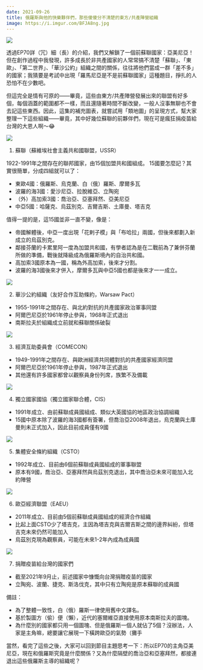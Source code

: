 ```yaml
---
date: 2021-09-26
title: 俄羅斯與他的快樂夥伴們，那些傻傻分不清楚的東方/共產陣營組織
image: https://i.imgur.com/BFJA8ng.jpg
---
```


![](https://i.imgur.com/BFJA8ng.jpg)

透過EP70詳（冗）細（長）的介紹，我們又解鎖了一個前蘇聯國家：亞美尼亞！但在創作過程中我發現，許多成長於非共產國家的人常常搞不清楚「蘇聯」、「東歐」、「第二世界」、「華沙公約」組織之間的關係，往往將他們當成一群「差不多」的國家；我猜要是考試中出現「羅馬尼亞是不是前蘇聯國家」這種題目，掙扎的人恐怕不在少數吧。

但這完全是情有可原的——畢竟，這些由東方/共產陣營發展出來的聯盟有好多個，每個涵蓋的範圍都不一樣，而且還隨著時間不斷改變，一般人沒事無聊也不會去記這些東西。因此，這集的補充圖表，就嘗試用「類地圖」的呈現方式，幫大家整理一下這些組織——畢竟，其中好幾位蘇聯的前夥伴們，現在可是瘋狂捐疫苗給台灣的大恩人啊～😂

![](https://i.imgur.com/2SfCiyS.jpg)

1. 蘇聯（蘇維埃社會主義共和國聯盟，USSR）

1922-1991年之間存在的聯邦國家，由15個加盟共和國組成。
15國要怎麼記？其實很簡單，分成四組就可以了：

- 東歐4國：俄羅斯、烏克蘭、白（俄）羅斯、摩爾多瓦
- 波羅的海3國：愛沙尼亞、拉脫維亞、立陶宛
- （外）高加索3國：喬治亞、亞塞拜然、亞美尼亞
- 中亞5國：哈薩克、烏茲別克、吉爾吉斯、土庫曼、塔吉克

值得一提的是，這15國並非一直不變，像是：
- 帝國解體後，中亞一度出現「花剌子模」與「布哈拉」兩國，但後來都劃入新成立的烏茲別克。
- 鄰接芬蘭的卡累里阿一度為加盟共和國，有學者認為是在二戰前為了兼併芬蘭所做的準備，戰後就降級成為俄羅斯境內的自治共和國。
- 高加索3國原本為一國，稱為外高加索，後來才分割。
- 波羅的海3國後來才併入，摩爾多瓦與中亞5國也都是後來才一一成立。

![](https://i.imgur.com/AeI0yX9.jpg)

2. 華沙公約組織（友好合作互助條約，Warsaw Pact）
- 1955-1991年之間存在、與北約對抗的共產國家政治軍事同盟
- 阿爾巴尼亞於1961年停止參與，1968年正式退出
- 南斯拉夫於組織成立前就和蘇聯關係破裂

![](https://i.imgur.com/uPX8HUe.jpg)

3. 經濟互助委員會（COMECON）
- 1949-1991年之間存在、與歐洲經濟共同體對抗的共產國家經濟同盟
- 阿爾巴尼亞於1961年停止參與，1987年正式退出
- 其他還有許多國家都曾以觀察員身份列席，族繁不及備載

![](https://i.imgur.com/bzN5aUM.jpg)

4. 獨立國家國協（獨立國家聯合體，CIS）
- 1991年成立、由前蘇聯成員國組成、類似大英國協的地區政治協調組織
- 15國中原本除了波羅的海3國都有簽署，但喬治亞2008年退出，烏克蘭與土庫曼則未正式加入，因此目前成員僅有9國

![](https://i.imgur.com/fsrvmzM.jpg)

5. 集體安全條約組織（CSTO）
- 1992年成立、目前由6個前蘇聯成員國組成的軍事聯盟
- 原本有9國，喬治亞、亞塞拜然與烏茲別克退出，其中喬治亞未來可能加入北約陣營

![](https://i.imgur.com/gl5Sh6I.jpg)

6. 歐亞經濟聯盟（EAEU）
- 2011年成立、目前由5個前蘇聯成員國組成的經濟合作組織
- 比起上面CSTO少了塔吉克，主因為塔吉克與吉爾吉斯之間的邊界糾紛，但塔吉克未來仍然可能加入
- 烏茲別克現為觀察員，可能在未來1-2年內成為成員國

![](https://i.imgur.com/ucwP2K1.jpg)

7. 捐贈疫苗給台灣的國家們
- 截至2021年9月止，前述國家中慷慨向台灣捐贈疫苗的國家
- 立陶宛、波蘭、捷克、斯洛伐克，其中只有立陶宛是原本蘇聯的成員國

備註：
- 為了整體一致性，白（俄）羅斯一律使用舊中文譯名。
- 基於製圖方（偷）便（懶），近代的塞爾維亞直接使用原本南斯拉夫的圖塊。
- 為什麼別的國家都只用一個圖塊、但是俄羅斯一個人就佔了5個？沒辦法，人家是主角嘛，總要讓它展現一下橫跨歐亞的氣勢（攤手

當然，看完了這些之後，大家可以回到節目主題思考一下：所以EP70的主角亞美尼亞，現在和俄羅斯究竟是什麼關係？又為什麼隔壁的喬治亞和亞塞拜然，都接連退出這些俄羅斯主導的組織呢？